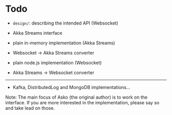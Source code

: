 # Todo

- `design/`: describing the intended API (Websocket)

- Akka Streams interface

- plain in-memory implementation (Akka Streams)

- Websocket -> Akka Streams converter

- plain node.js implementation (Websocket)

- Akka Streams -> Websocket converter

---

- Kafka, DistributedLog and MongoDB implementations...

Note: The main focus of Asko (the original author) is to work on the interface. If you are more interested in the implementation, please say so and take lead on those.

